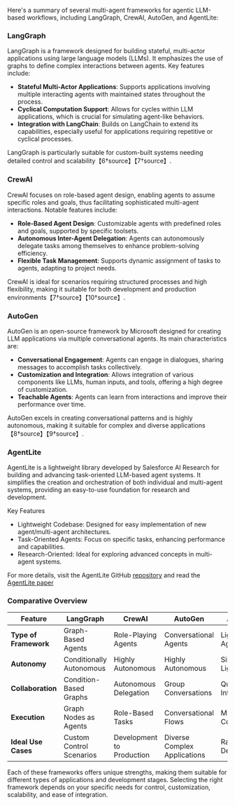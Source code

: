 Here's a summary of several multi-agent frameworks for agentic LLM-based workflows, including LangGraph, CrewAI, AutoGen, and AgentLite:

### LangGraph
LangGraph is a framework designed for building stateful, multi-actor applications using large language models (LLMs). It emphasizes the use of graphs to define complex interactions between agents. Key features include:

- **Stateful Multi-Actor Applications**: Supports applications involving multiple interacting agents with maintained states throughout the process.
- **Cyclical Computation Support**: Allows for cycles within LLM applications, which is crucial for simulating agent-like behaviors.
- **Integration with LangChain**: Builds on LangChain to extend its capabilities, especially useful for applications requiring repetitive or cyclical processes.

LangGraph is particularly suitable for custom-built systems needing detailed control and scalability【6†source】【7†source】.

### CrewAI
CrewAI focuses on role-based agent design, enabling agents to assume specific roles and goals, thus facilitating sophisticated multi-agent interactions. Notable features include:

- **Role-Based Agent Design**: Customizable agents with predefined roles and goals, supported by specific toolsets.
- **Autonomous Inter-Agent Delegation**: Agents can autonomously delegate tasks among themselves to enhance problem-solving efficiency.
- **Flexible Task Management**: Supports dynamic assignment of tasks to agents, adapting to project needs.

CrewAI is ideal for scenarios requiring structured processes and high flexibility, making it suitable for both development and production environments【7†source】【10†source】.

### AutoGen
AutoGen is an open-source framework by Microsoft designed for creating LLM applications via multiple conversational agents. Its main characteristics are:

- **Conversational Engagement**: Agents can engage in dialogues, sharing messages to accomplish tasks collectively.
- **Customization and Integration**: Allows integration of various components like LLMs, human inputs, and tools, offering a high degree of customization.
- **Teachable Agents**: Agents can learn from interactions and improve their performance over time.

AutoGen excels in creating conversational patterns and is highly autonomous, making it suitable for complex and diverse applications【8†source】【9†source】.

### AgentLite
AgentLite is a lightweight library developed by Salesforce AI Research for building and advancing task-oriented LLM-based agent systems. It simplifies the creation and orchestration of both individual and multi-agent systems, providing an easy-to-use foundation for research and development.

Key Features
- Lightweight Codebase: Designed for easy implementation of new agent/multi-agent architectures.
- Task-Oriented Agents: Focus on specific tasks, enhancing performance and capabilities.
- Research-Oriented: Ideal for exploring advanced concepts in multi-agent systems.

For more details, visit the AgentLite GitHub [repository](https://github.com/SalesforceAIResearch/AgentLite) and read the [AgentLite paper](https://arxiv.org/pdf/2402.15538)

### Comparative Overview
| Feature                      | LangGraph                | CrewAI                    | AutoGen                   | AgentLite                   |
|------------------------------|--------------------------|---------------------------|---------------------------|-----------------------------|
| **Type of Framework**        | Graph-Based Agents       | Role-Playing Agents       | Conversational Agents     | Lightweight Agents          |
| **Autonomy**                 | Conditionally Autonomous | Highly Autonomous         | Highly Autonomous         | Simple, Lightweight         |
| **Collaboration**            | Condition-Based Graphs   | Autonomous Delegation     | Group Conversations       | Quick Integration           |
| **Execution**                | Graph Nodes as Agents    | Role-Based Tasks          | Conversational Flows      | Minimal Configuration       |
| **Ideal Use Cases**          | Custom Control Scenarios | Development to Production | Diverse Complex Applications | Rapid Deployment           |

Each of these frameworks offers unique strengths, making them suitable for different types of applications and development stages. Selecting the right framework depends on your specific needs for control, customization, scalability, and ease of integration.